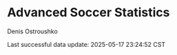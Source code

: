 # Advanced Soccer Statistics
Denis Ostroushko

<!-- gfm -->

Last successful data update: 2025-05-17 23:24:52 CST
